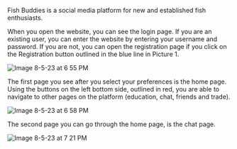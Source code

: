 Fish Buddies is a social media platform for new and established fish enthusiasts.

When you open the website, you can see the login page. If you are an existing user, you can enter the website by entering your username and password. If you are not, you can open the registration page if you click on the Registration button outlined in the blue line in Picture 1.

![Image 8-5-23 at 6 55 PM](https://github.com/Angelaangie-ai/cs-205/assets/64707998/4e5e2784-72e1-40d1-9b23-787267022691)

The first page you see after you select your preferences is the home page. Using the buttons on the left bottom side, outlined in red, you are able to navigate to other pages on the platform (education, chat, friends and trade).

![Image 8-5-23 at 6 58 PM](https://github.com/Angelaangie-ai/cs-205/assets/64707998/b8741a83-d7af-4aff-8898-4becb0d1f506)

The second page you can go through the home page, is the chat page.


![Image 8-5-23 at 7 21 PM](https://github.com/Angelaangie-ai/cs-205/assets/64707998/cb21f6b1-2c79-4e40-b231-abf8ce07d9c5)
